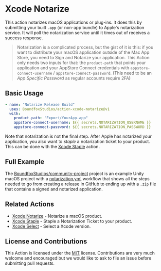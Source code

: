 # Xcode Notarize

This action notarizes macOS applications or plug-ins. It does this by submitting your built `.app` (or non-app bundle) to Apple's notarization service. It will poll the notarization service until it times out of receives a success response.

> Notarization is a complicated process, but the gist of it is this: if you want to distribute your macOS application outside of the Mac App Store, you need to Sign and Notarize your application. This Action only needs two inputs for that: the `product-path` that points your application and your AppStore Connect credentials with `appstore-connect-username` / `appstore-connect-password`. (This need to be an _App Specific Password_ as regular accounts require 2FA)

## Basic Usage

```yaml
- name: "Notarize Release Build"
  uses: BoundfoxStudios/action-xcode-notarize@v1
  with:
    product-path: "Export/YourApp.app"
    appstore-connect-username: ${{ secrets.NOTARIZATION_USERNAME }}
    appstore-connect-password: ${{ secrets.NOTARIZATION_PASSWORD }}
```

Note that notarization is not the final step. After Apple has notarized your application, you also want to _staple_ a notarization ticket to your product. This can be done with the [Xcode Staple](https://github.com/marketplace/actions/apple-xcode-staple) action.

## Full Example

The [BoundfoxStudios/community-project](https://github.com/BoundfoxStudios/community-project) project is an example Unity macOS project with a [notarization.yml](https://github.com/BoundfoxStudios/community-project/blob/develop/.github/workflows/notarization.yml) workflow that shows all the steps needed to go from creating a release in GitHub to ending up with a `.zip` file that contains a signed and notarized application.

## Related Actions

 * [Xcode Notarize](https://github.com/marketplace/actions/apple-xcode-notarize) - Notarize a macOS product.
 * [Xcode Staple](https://github.com/marketplace/actions/apple-xcode-staple) - Staple a Notarization Ticket to your product.
 * [Xcode Select](https://github.com/marketplace/actions/apple-xcode-select) - Select a Xcode version.

## License and Contributions

This Action is licensed under the [MIT](LICENSE) license. Contributions are very much welcome and encouraged but we would like to ask to file an issue before submitting pull requests. 
